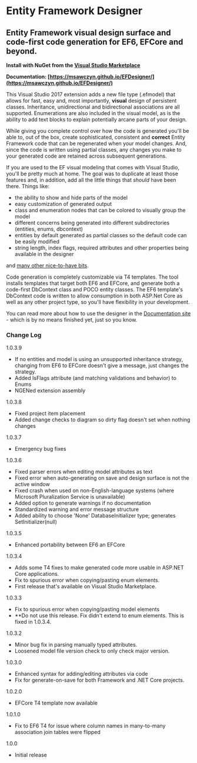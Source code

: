 # Entity Framework Designer

## Entity Framework visual design surface and code-first code generation for EF6, EFCore and beyond.

**Install with NuGet from the [Visual Studio Marketplace](https://marketplace.visualstudio.com/items?itemName=michaelsawczyn.EFDesigner)**

**Documentation: [https://msawczyn.github.io/EFDesigner/](https://msawczyn.github.io/EFDesigner/)**

This Visual Studio 2017 extension adds a new file type (.efmodel) that allows for fast, easy and, most
importantly, **visual** design of persistent classes. Inheritance, unidirectional and bidirectional 
associations are all supported. Enumerations are also included in the visual model, as is the 
ability to add text blocks to explain potentially arcane parts of your design.

While giving you complete control over how the code is generated you'll be able to, out of the box,
create sophisticated, consistent and **correct** Entity Framework code that can be regenerated when 
your model changes. And, since the code is written using partial classes, any changes you make
to your generated code are retained across subsequent generations.

If you are used to the EF visual modeling that comes with Visual Studio, you'll be pretty much at home.
The goal was to duplicate at least those features and, in addition, 
add all the little things that *should* have been there. Things like: 
- the ability to show and hide parts of the model
- easy customization of generated output
- class and enumeration nodes that can be colored to visually group the model
- different concerns being generated into different subdirectories (entities, enums, dbcontext)
- entities by default generated as partial classes so the default code can be easily modified
- string length, index flags, required attributes and other properties being available in the designer

and [many other nice-to-have bits](https://github.com/msawczyn/EFDesigner/wiki/Using-the-designer).

Code generation is completely customizable via T4 templates. The tool installs templates that 
target both EF6 and EFCore, and generate both a code-first DbContext class and 
POCO entity classes. The EF6 template's DbContext code is written to allow consumption in both
ASP.Net Core as well as any other project type, so you'll have flexibility in your development.

You can read more about how to use the designer in the [Documentation site](https://msawczyn.github.io/EFDesigner/) - which 
is by no means finished yet, just so you know.

 ### Change Log

1.0.3.9
   - If no entities and model is using an unsupported inheritance strategy, 
     changing from EF6 to EFCore doesn't give a message, just changes the strategy.
   - Added IsFlags attribute (and matching validations and behavior) to Enums
   - NGENed extension assembly

 1.0.3.8
   - Fixed project item placement
   - Added change checks to diagram so dirty flag doesn't set when nothing changes

 1.0.3.7
   - Emergency bug fixes

 1.0.3.6
   - Fixed parser errors when editing model attributes as text
   - Fixed error when auto-generating on save and design surface is not the active window
   - Fixed crash when used on non-English-language systems (where Microsoft Pluralization Service is unavailable)
   - Added option to generate warnings if no documentation
   - Standardized warning and error message structure
   - Added ability to choose 'None' DatabaseInitializer type; generates SetInitializer(null)

1.0.3.5
   - Enhanced portability between EF6 an EFCore

1.0.3.4
   - Adds some T4 fixes to make generated code more usable in ASP.NET Core applications. 
   - Fix to spurious error when copying/pasting enum elements.
   - First release that's available on Visual Studio Marketplace.

1.0.3.3
   - Fix to spurious error when copying/pasting model elements
   - **Do not use this release. Fix didn't extend to enum elements. This is fixed in 1.0.3.4.

1.0.3.2
   - Minor bug fix in parsing manually typed attributes. 
   - Loosened model file version check to only check major version.

1.0.3.0
   - Enhanced syntax for adding/editing attributes via code
   - Fix for generate-on-save for both Framework and .NET Core projects.

1.0.2.0
   - EFCore T4 template now available

1.0.1.0
   - Fix to EF6 T4 for issue where column names in many-to-many association join tables were flipped

1.0.0
   - Initial release



